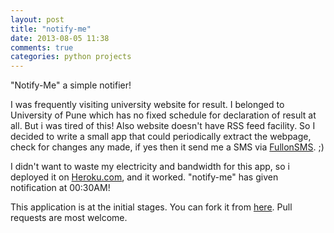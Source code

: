 ```yaml
---
layout: post
title: "notify-me"
date: 2013-08-05 11:38
comments: true
categories: python projects
---
```


"Notify-Me" a simple notifier! <!--more-->

I was frequently visiting university website for result. I belonged to University of Pune which has no fixed schedule for declaration of result at all. But i was tired of this! Also website doesn't have RSS feed facility. So I decided to write a small app that could periodically extract the webpage, check for changes any made, if yes then it send me a SMS via [FullonSMS](http://www.fullonsms.com). ;)   

I didn't want to waste my electricity and bandwidth for this app, so i deployed it on [Heroku.com](http://www.heroku.com), and it worked. "notify-me" has given notification at 00:30AM!

This application is at the initial stages. You can fork it from [here](https://github.com/akash0x53/notify-me). Pull requests are most welcome.
